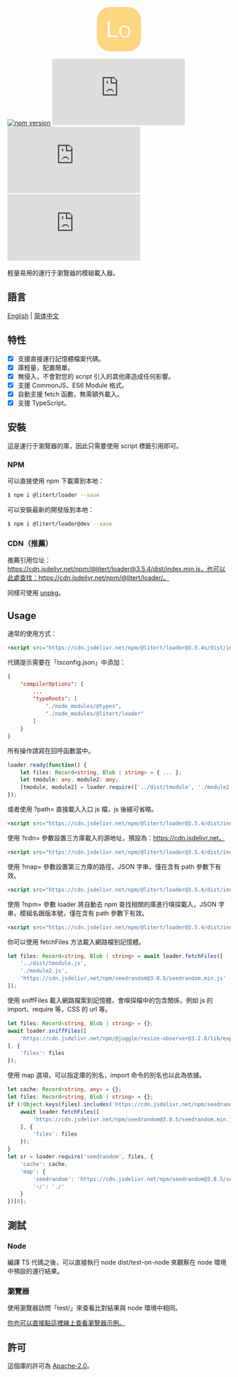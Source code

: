<p align="center"><img src="./icon.svg" width="100" height="100" alt="Loader"></p>

[![npm version](https://img.shields.io/npm/v/@litert/loader?colorB=brightgreen)](https://www.npmjs.com/package/@litert/loader "Stable Version")
[![License](https://img.shields.io/github/license/litert/loader.js)](https://github.com/litert/loader.js/blob/master/LICENSE)
[![GitHub issues](https://img.shields.io/github/issues/litert/loader.js)](https://github.com/litert/loader.js/issues)
[![GitHub Releases](https://img.shields.io/github/release/litert/loader.js)](https://github.com/litert/loader.js/releases "Stable Release")

輕量易用的運行于瀏覽器的模組載入器。

## 語言

[English](../README.md) | [简体中文](README.sc.md)

## 特性

- [x] 支援直接運行記憶體檔案代碼。  
- [x] 庫輕量，配置簡單。  
- [x] 無侵入，不會對您的 script 引入的其他庫造成任何影響。  
- [x] 支援 CommonJS、ES6 Module 格式。  
- [x] 自動支援 fetch 函數，無需額外載入。  
- [x] 支援 TypeScript。

## 安裝

這是運行于瀏覽器的庫，因此只需要使用 script 標籤引用即可。

### NPM

可以直接使用 npm 下載庫到本地：

```sh
$ npm i @litert/loader --save
```

可以安裝最新的開發版到本地：

```sh
$ npm i @litert/loader@dev --save
```

### CDN（推薦）

推薦引用位址：https://cdn.jsdelivr.net/npm/@litert/loader@3.5.4/dist/index.min.js，也可以此處查找：https://cdn.jsdelivr.net/npm/@litert/loader/。

同樣可使用 [unpkg](https://unpkg.com/@litert/loader@3.5.4/dist/index.min.js)。

## Usage

通常的使用方式：

```html
<script src="https://cdn.jsdelivr.net/npm/@litert/loader@3.5.4s/dist/index.min.js"></script>
```

代碼提示需要在「tsconfig.json」中添加：

```json
{
    "compilerOptions": {
        ...
        "typeRoots": [
            "./node_modules/@types",
            "./node_modules/@litert/loader"
        ]
    }
}
```

所有操作請寫在回呼函數當中。

```typescript
loader.ready(function() {
    let files: Record<string, Blob | string> = { ... };
    let tmodule: any, module2: any;
    [tmodule, module2] = loader.require(['../dist/tmodule', './module2'], files);
});
```

或者使用 ?path= 直接載入入口 js 檔，js 後綴可省略。

```html
<script src="https://cdn.jsdelivr.net/npm/@litert/loader@3.5.4/dist/index.min.js?path=../lib/test"></script>
```

使用 ?cdn= 參數設置三方庫載入的源地址，預設為：https://cdn.jsdelivr.net。

```html
<script src="https://cdn.jsdelivr.net/npm/@litert/loader@3.5.4/dist/index.min.js?cdn=https://cdn.xxx.xxx"></script>
```

使用 ?map= 參數設置第三方庫的路徑，JSON 字串，僅在含有 path 參數下有效。

```html
<script src="https://cdn.jsdelivr.net/npm/@litert/loader@3.5.4/dist/index.min.js?&path=xxx&map={'xxx':'https://xx/npm/index'}"></script> 
```

使用 ?npm= 參數 loader 將自動去 npm 查找相關的庫進行嗅探載入，JSON 字串，模組名跟版本號，僅在含有 path 參數下有效。

```html
<script src="https://cdn.jsdelivr.net/npm/@litert/loader@3.5.4/dist/index.min.js?&path=xxx&npm={'xxx':'1.0.0'}"></script>
```

你可以使用 fetchFiles 方法載入網路檔到記憶體。

```typescript
let files: Record<string, Blob | string> = await loader.fetchFiles([
    '../dist/tmodule.js',
    './module2.js',
    'https://cdn.jsdelivr.net/npm/seedrandom@3.0.5/seedrandom.min.js'
]);
```

使用 sniffFiles 載入網路檔案到記憶體，會嗅探檔中的包含關係，例如 js 的 import、require 等，CSS 的 url 等。

```typescript
let files: Record<string, Blob | string> = {};
await loader.sniffFiles([
    'https://cdn.jsdelivr.net/npm/@juggle/resize-observer@3.2.0/lib/exports/resize-observer.js'
], {
    'files': files
});
```

使用 map 選項，可以指定庫的別名，import 命令的別名也以此為依據。

```typescript
let cache: Record<string, any> = {};
let files: Record<string, Blob | string> = {};
if (!Object.keys(files).includes('https://cdn.jsdelivr.net/npm/seedrandom@3.0.5/seedrandom.min.js')) {
    await loader.fetchFiles([
        'https://cdn.jsdelivr.net/npm/seedrandom@3.0.5/seedrandom.min.js'
    ], {
        'files': files
    });
}
let sr = loader.require('seedrandom', files, {
    'cache': cache,
    'map': {
        'seedrandom': 'https://cdn.jsdelivr.net/npm/seedrandom@3.0.5/seedrandom.min',
        '~/': './'
    }
})[0];
```

## 測試

### Node

編譯 TS 代碼之後，可以直接執行 node dist/test-on-node 來觀察在 node 環境中預設的運行結果。

### 瀏覽器

使用瀏覽器訪問「test/」來查看比對結果與 node 環境中相同。

[你也可以直接點這裡線上查看瀏覽器示例。](https://litert.github.io/loader.js/test/)

## 許可

這個庫的許可為 [Apache-2.0](./LICENSE)。